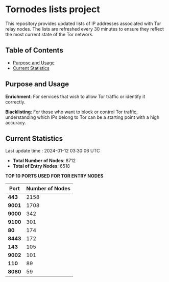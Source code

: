 # Tornodes lists project

This repository provides updated lists of IP addresses associated with Tor relay nodes. The lists are refreshed every 30 minutes to ensure they reflect the most current state of the Tor network.

## Table of Contents

- [Purpose and Usage](#purpose-and-usage)
- [Current Statistics](#current-statistics)


## Purpose and Usage

**Enrichment**: For services that wish to allow Tor traffic or identify it correctly.

**Blacklisting**: For those who want to block or control Tor traffic, understanding which IPs belong to Tor can be a starting point with a high accuracy.

## Current Statistics

Last update time : 2024-01-12 03:30:06 UTC

- **Total Number of Nodes**: 8712
- **Total of Entry Nodes**: 6518

**TOP 10 PORTS USED FOR TOR ENTRY NODES**

| **Port** | **Number of Nodes** |
|------|-----------------|
| **443**   | 2158  |
| **9001**   | 1708  |
| **9000**   | 342  |
| **9100**   | 301  |
| **80**   | 174  |
| **8443**   | 172  |
| **143**   | 105  |
| **9002**   | 101  |
| **110**   | 89  |
| **8080**   | 59  |

